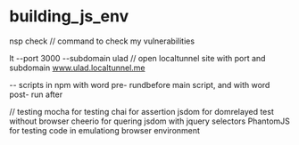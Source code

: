 # building_js_env

nsp check // command to check my vulnerabilities

 lt --port 3000 --subdomain ulad // open localtunnel site with port and subdomain
 www.ulad.localtunnel.me

 -- scripts in npm with word pre- rundbefore main script, and with word post- run after


 // testing
 mocha for testing
 chai for assertion
 jsdom for domrelayed test without browser
 cheerio for quering jsdom with jquery selectors
 PhantomJS for testing code in emulationg browser environment
